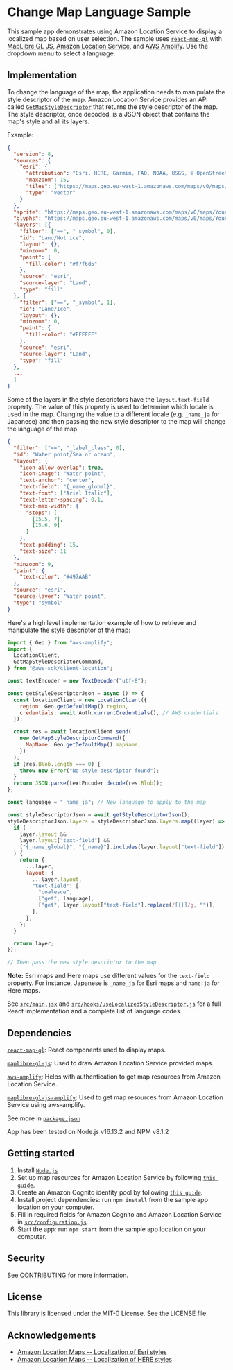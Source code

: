 # Change Map Language Sample

This sample app demonstrates using Amazon Location Service to display a localized map based on user selection. The sample uses [`react-map-gl`](https://visgl.github.io/react-map-gl/) with
[MapLibre GL JS](https://maplibre.org/maplibre-gl-js-docs/api/), [Amazon Location
Service](https://aws.amazon.com/location), and [AWS Amplify](https://aws.amazon.com/amplify/). Use the dropdown menu to select a language.

## Implementation

To change the language of the map, the application needs to manipulate the style descriptor of the map. Amazon Location Service provides an API called [`GetMapStyleDescriptor`](https://docs.aws.amazon.com/location-maps/latest/APIReference/API_GetMapStyleDescriptor.html) that returns the style descriptor of the map. The style descriptor, once decoded, is a JSON object that contains the map's style and all its layers.

Example:

```json
{
  "version": 8,
  "sources": {
    "esri": {
      "attribution": "Esri, HERE, Garmin, FAO, NOAA, USGS, © OpenStreetMap contributors, and the GIS User Community",
      "maxzoom": 15,
      "tiles": ["https://maps.geo.eu-west-1.amazonaws.com/maps/v0/maps/YourMap-dev/tiles/{z}/{x}/{y}"],
      "type": "vector"
    }
  },
  "sprite": "https://maps.geo.eu-west-1.amazonaws.com/maps/v0/maps/YourMap-dev/sprites/sprites",
  "glyphs": "https://maps.geo.eu-west-1.amazonaws.com/maps/v0/maps/YourMap-dev/glyphs/{fontstack}/{range}.pbf",
  "layers": [{
    "filter": ["==", "_symbol", 0],
    "id": "Land/Not ice",
    "layout": {},
    "minzoom": 0,
    "paint": {
      "fill-color": "#f7f6d5"
    },
    "source": "esri",
    "source-layer": "Land",
    "type": "fill"
  }, {
    "filter": ["==", "_symbol", 1],
    "id": "Land/Ice",
    "layout": {},
    "minzoom": 0,
    "paint": {
      "fill-color": "#FFFFFF"
    },
    "source": "esri",
    "source-layer": "Land",
    "type": "fill"
  },
  ...
  ]
}
```

Some of the layers in the style descriptors have the `layout.text-field` property. The value of this property is used to determine which locale is used in the map. Changing the value to a different locale (e.g. `_name_ja` for Japanese) and then passing the new style descriptor to the map will change the language of the map.

```json
{
  "filter": ["==", "_label_class", 0],
  "id": "Water point/Sea or ocean",
  "layout": {
    "icon-allow-overlap": true,
    "icon-image": "Water point",
    "text-anchor": "center",
    "text-field": "{_name_global}",
    "text-font": ["Arial Italic"],
    "text-letter-spacing": 0.1,
    "text-max-width": {
      "stops": [
        [15.5, 7],
        [15.6, 9]
      ]
    },
    "text-padding": 15,
    "text-size": 11
  },
  "minzoom": 9,
  "paint": {
    "text-color": "#497AAB"
  },
  "source": "esri",
  "source-layer": "Water point",
  "type": "symbol"
}
```

Here's a high level implementation example of how to retrieve and manipulate the style descriptor of the map:

```js
import { Geo } from "aws-amplify";
import {
  LocationClient,
  GetMapStyleDescriptorCommand,
} from "@aws-sdk/client-location";

const textEncoder = new TextDecoder("utf-8");

const getStyleDescriptorJson = async () => {
  const locationClient = new LocationClient({
    region: Geo.getDefaultMap().region,
    credentials: await Auth.currentCredentials(), // AWS credentials
  });

  const res = await locationClient.send(
    new GetMapStyleDescriptorCommand({
      MapName: Geo.getDefaultMap().mapName,
    })
  );
  if (res.Blob.length === 0) {
    throw new Error("No style descriptor found");
  }
  return JSON.parse(textEncoder.decode(res.Blob));
};

const language = "_name_ja"; // New language to apply to the map

const styleDescriptorJson = await getStyleDescriptorJson();
styleDescriptorJson.layers = styleDescriptorJson.layers.map((layer) => {
  if (
    layer.layout &&
    layer.layout["text-field"] &&
    ["{_name_global}", "{_name}"].includes(layer.layout["text-field"])
  ) {
    return {
      ...layer,
      layout: {
        ...layer.layout,
        "text-field": [
          "coalesce",
          ["get", language],
          ["get", layer.layout["text-field"].replace(/[{}]/g, "")],
        ],
      },
    };
  }

  return layer;
});

// Then pass the new style descriptor to the map
```

**Note:** Esri maps and Here maps use different values for the `text-field` property. For instance, Japanese is `_name_ja` for Esri maps and `name:ja` for Here maps.

See [`src/main.jsx`](src/main.jsx) and [`src/hooks/useLocalizedStyleDescriptor.js`](src/hooks/useLocalizedStyleDescriptor.js) for a full React implementation and a complete list of language codes.

## Dependencies

[`react-map-gl`](https://visgl.github.io/react-map-gl/): React components used to display maps.

[`maplibre-gl-js`](https://github.com/maplibre/maplibre-gl-js): Used to draw Amazon Location Service provided maps.

[`aws-amplify`](https://github.com/aws-amplify/amplify-js): Helps with authentication to get map resources from Amazon Location Service.

[`maplibre-gl-js-amplify`](https://github.com/aws-amplify/maplibre-gl-js-amplify): Used to get map resources from Amazon Location Service using aws-amplify.

See more in [`package.json`](package.json)

App has been tested on Node.js v16.13.2 and NPM v8.1.2

## Getting started

1. Install [`Node.js`](https://nodejs.org)
2. Set up map resources for Amazon Location Service by following [`this guide`](https://docs.aws.amazon.com/location/latest/developerguide/using-maps.html).
3. Create an Amazon Cognito identity pool by following [`this guide`](https://docs.aws.amazon.com/location/latest/developerguide/authenticating-using-cognito.html).
4. Install project dependencies: run `npm install` from the sample app location on your computer.
5. Fill in required fields for Amazon Cognito and Amazon Location Service in [`src/configuration.js`](src/configuration.js).
6. Start the app: run `npm start` from the sample app location on your computer.

## Security

See [CONTRIBUTING](../CONTRIBUTING.md#security-issue-notifications) for more information.

## License

This library is licensed under the MIT-0 License. See the LICENSE file.

## Acknowledgements

- [Amazon Location Maps -- Localization of Esri styles](https://observablehq.com/d/d33cd2634b2e2137)
- [Amazon Location Maps -- Localization of HERE styles](https://observablehq.com/d/ae773856b183964e)
